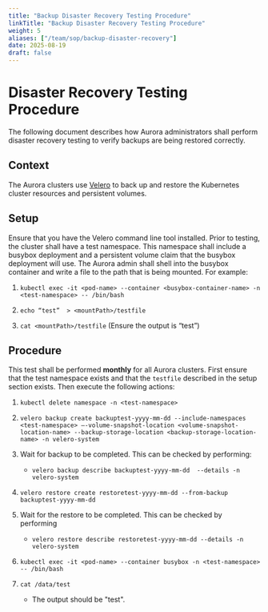 ```yaml
---
title: "Backup Disaster Recovery Testing Procedure"
linkTitle: "Backup Disaster Recovery Testing Procedure"
weight: 5
aliases: ["/team/sop/backup-disaster-recovery"]
date: 2025-08-19
draft: false
---
```

# Disaster Recovery Testing Procedure

The following document describes how Aurora administrators shall perform disaster recovery testing to verify backups are being restored correctly.

## Context

The Aurora clusters use [Velero](https://velero.io/docs/v1.16/) to back up and restore the Kubernetes cluster resources and persistent volumes. 
## Setup

Ensure that you have the Velero command line tool installed. Prior to testing, the cluster shall have a test namespace. This namespace shall include a busybox deployment and a persistent volume claim that the busybox deployment will use. The Aurora admin shall shell into the busybox container and write a file to the path that is being mounted. For example:

1. `kubectl exec -it <pod-name> --container <busybox-container-name> -n <test-namespace> -- /bin/bash`

2. `echo “test”  > <mountPath>/testfile`

3. `cat <mountPath>/testfile` (Ensure the output is “test”)

## Procedure

This test shall be performed **monthly** for all Aurora clusters.  First ensure that the test namespace exists and that the `testfile` described in the setup section exists. Then execute the following actions:


1. `kubectl delete namespace -n <test-namespace>`

2.  ```velero backup create backuptest-yyyy-mm-dd --include-namespaces <test-namespace> –-volume-snapshot-location <volume-snapshot-location-name> --backup-storage-location <backup-storage-location-name> -n velero-system```

3.  Wait for backup to be completed. This can be checked by performing:

	-	`velero backup describe backuptest-yyyy-mm-dd  --details -n velero-system`

4. `velero restore create restoretest-yyyy-mm-dd --from-backup backuptest-yyyy-mm-dd`

5. Wait for the restore to be completed. This can be checked by performing

	-	`velero restore describe restoretest-yyyy-mm-dd --details -n velero-system`

6. `kubectl exec -it <pod-name> --container busybox -n <test-namespace> -- /bin/bash`

7. `cat /data/test`
	- The output should be "test". 